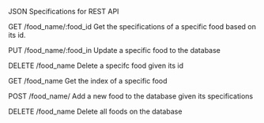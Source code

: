 JSON Specifications for REST API

GET /food_name/:food_id
Get the specifications of a specific food based on its id.

PUT /food_name/:food_in
Update a specific food to the database

DELETE /food_name
Delete a specifc food given its id

GET /food_name
Get the index of a specific food

POST /food_name/
Add a new food to the database given its specifications

DELETE /food_name
Delete all foods on the database
